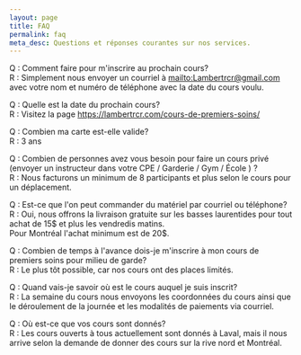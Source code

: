 ```yaml
---
layout: page
title: FAQ
permalink: faq
meta_desc: Questions et réponses courantes sur nos services.
---
```

Q : Comment faire pour m'inscrire au prochain cours?\
R : Simplement nous envoyer un courriel à <mailto:Lambertrcr@gmail.com> avec votre nom et numéro de téléphone avec la date du cours voulu.

Q : Quelle est la date du prochain cours?\
R : Visitez la page <https://lambertrcr.com/cours-de-premiers-soins/>

Q : Combien ma carte est-elle valide?\
R : 3 ans

Q : Combien de personnes avez vous besoin pour faire un cours privé (envoyer un instructeur dans votre CPE / Garderie / Gym / École ) ?\
R : Nous facturons un minimum de 8 participants et plus selon le cours pour un déplacement.

Q : Est-ce que l'on peut commander du matériel par courriel ou téléphone?\
R : Oui, nous offrons la livraison gratuite sur les basses laurentides pour tout achat de 15$ et plus les vendredis matins.\
Pour Montréal l'achat minimum est de 20$.

Q : Combien de temps à l'avance dois-je m'inscrire à mon cours de premiers soins pour milieu de garde?\
R : Le plus tôt possible, car nos cours ont des places limités.

Q : Quand vais-je savoir où est le cours auquel je suis inscrit?\
R : La semaine du cours nous envoyons les coordonnées du cours ainsi que le déroulement de la journée et les modalités de paiements via courriel.

Q : Où est-ce que vos cours sont donnés?\
R : Les cours ouverts à tous actuellement sont donnés à Laval, mais il nous arrive selon la demande de donner des cours sur la rive nord et Montréal.
